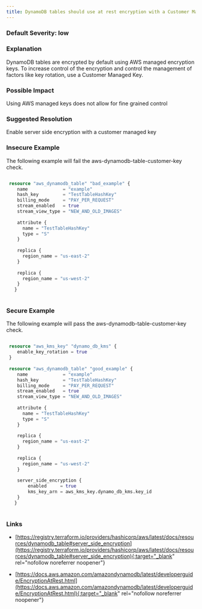 ```yaml
---
title: DynamoDB tables should use at rest encryption with a Customer Managed Key
---
```


### Default Severity: <span class="severity low">low</span>

### Explanation

DynamoDB tables are encrypted by default using AWS managed encryption keys. To increase control of the encryption and control the management of factors like key rotation, use a Customer Managed Key.

### Possible Impact
Using AWS managed keys does not allow for fine grained control

### Suggested Resolution
Enable server side encryption with a customer managed key


### Insecure Example

The following example will fail the aws-dynamodb-table-customer-key check.
```terraform

 resource "aws_dynamodb_table" "bad_example" {
 	name             = "example"
 	hash_key         = "TestTableHashKey"
 	billing_mode     = "PAY_PER_REQUEST"
 	stream_enabled   = true
 	stream_view_type = "NEW_AND_OLD_IMAGES"
   
 	attribute {
 	  name = "TestTableHashKey"
 	  type = "S"
 	}
   
 	replica {
 	  region_name = "us-east-2"
 	}
   
 	replica {
 	  region_name = "us-west-2"
 	}
   }
 
```



### Secure Example

The following example will pass the aws-dynamodb-table-customer-key check.
```terraform

 resource "aws_kms_key" "dynamo_db_kms" {
 	enable_key_rotation = true
 }
 
 resource "aws_dynamodb_table" "good_example" {
 	name             = "example"
 	hash_key         = "TestTableHashKey"
 	billing_mode     = "PAY_PER_REQUEST"
 	stream_enabled   = true
 	stream_view_type = "NEW_AND_OLD_IMAGES"
   
 	attribute {
 	  name = "TestTableHashKey"
 	  type = "S"
 	}
   
 	replica {
 	  region_name = "us-east-2"
 	}
   
 	replica {
 	  region_name = "us-west-2"
 	}
 
 	server_side_encryption {
 		enabled     = true
 		kms_key_arn = aws_kms_key.dynamo_db_kms.key_id
 	}
   }
 
```



### Links


- [https://registry.terraform.io/providers/hashicorp/aws/latest/docs/resources/dynamodb_table#server_side_encryption](https://registry.terraform.io/providers/hashicorp/aws/latest/docs/resources/dynamodb_table#server_side_encryption){:target="_blank" rel="nofollow noreferrer noopener"}

- [https://docs.aws.amazon.com/amazondynamodb/latest/developerguide/EncryptionAtRest.html](https://docs.aws.amazon.com/amazondynamodb/latest/developerguide/EncryptionAtRest.html){:target="_blank" rel="nofollow noreferrer noopener"}



